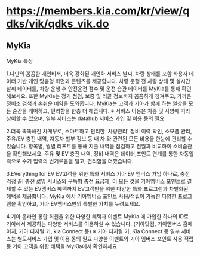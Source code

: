 # https://members.kia.com/kr/view/qdks/vik/qdks_vik.do

## MyKia

MyKia 특징

1.나만의 꼼꼼한 개인비서, 더욱 강화된 개인화 서비스
날씨, 차량 상태를 포함 사용자 데이터 기반 개인 맞춤형 화면과 콘텐츠를 제공합니다. 차량 운행 전 차량 상태 및 실시간 날씨 데이터를, 차량 운행 후 안전운전 점수 및 운전 습관 데이터를 MyKia를 통해 확인해보세요. 또한 MyKia는 정기 점검, 보증 및 리콜 정보까지 꼼꼼하게 챙겨주고, 가까운 정비소 검색과 손쉬운 예약을 도와줍니다.
MyKia는 고객과 기아가 함께 하는 일상을 모든 순간을 케어하고, 편리함을 한층 더 해줍니다.
※ 서비스 이용은 차종 및 사양에 따라 상이할 수 있으며, 일부 서비스는 datahub 서비스 가입 및 이용 동의 필요

2.더욱 똑똑해진 차계부로, 스마트하고 편리한 '차량관리'
정비 이력 확인, 소모품 관리, 주유/EV 충전 내역, 자동차 할부 정보 등 내 차 와 관련된 모든 비용을 한눈에 관리할 수 있습니다. 항목별, 월별 리포트를 통해 지출 내역을 점검하고 전월과 비교하여 소비습관을 확인해보세요.
주유 및 EV 충전 내역, 정비 내역은 데이터,포인트 연계를 통한 자동입력으로 수기 입력의 번거로움을 덜고, 편리함을 더했습니다.

3.EVerything for EV EV고객을 위한 특화 서비스
기아 EV 멤버스 가입 하나로, 충전 걱정 끝! 충전 로밍 서비스와 구독형 충전 요금제, 이 모든 것을 기아멤버스 포인트로 결제할 수 있는 EV멤버스 혜택까지 EV고객만을 위한 다양한 특화 프로그램과 차별화된 혜택을 제공합니다.
MyKia 에서 기아멤버스 포인트 사용/적립이 가능한 다양한 프로그램을 확인하고, 기아 EV멤버스만의 특별한 가치를 누려보세요.

4.기아 온라인 통합 회원을 위한 다양한 혜택과 이벤트
MyKia 에 가입한 하나의 ID로 기아에서 제공하는 다양한 서비스를 이용하실 수 있습니다. (기아닷컴, 기아멤버스 홈페이지, 기아 디지털 키, kia Connect 등)
※ 기아 디지털 키, Kia Connect 등 일부 서비스는 별도서비스 가입 및 이용 동의 필요
다양한 이벤트와 기아 멤버스 포인트 사용 적립 등 기아 고객을 위한 혜택을 MyKia에서 확인하세요.